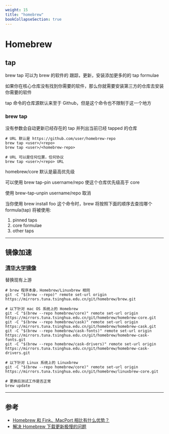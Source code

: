 ```yaml
---
weight: 15
title: "homebrew"
bookCollapseSection: true
---
```


# Homebrew

## tap

brew tap 可以为 brew 的软件的 跟踪，更新，安装添加更多的的 tap formulae

如果你在核心仓库没有找到你需要的软件，那么你就需要安装第三方的仓库去安装你需要的软件

tap 命令的仓库源默认来至于 Github，但是这个命令也不限制于这一个地方

### brew tap

没有参数会自动更新已经存在的 tap 并列出当前已经 tapped 的仓库

```shell
# URL 默认是 https://github.com/user/homebrew-repo
brew tap <user>/<repo>
brew tap <user>/<homebrew-repo>

# URL 可以是任何位置，任何协议
brew tap <user>/<repo> URL
```

homebrew/core 默认是最高优先级

可以使用 brew tap-pin username/repo 使这个仓库优先级高于 core

使用 brew-tap-unpin username/repo 取消

当你使用 brew install foo 这个命令时，brew 将按照下面的顺序去查找哪个 formula(tap) 将被使用:

1. pinned taps
2. core formulae
3. other taps

---

## 镜像加速

### [清华大学镜像](https://mirror.tuna.tsinghua.edu.cn/help/homebrew/)

替换现有上游

```shell
# brew 程序本身，Homebrew/Linuxbrew 相同
git -C "$(brew --repo)" remote set-url origin https://mirrors.tuna.tsinghua.edu.cn/git/homebrew/brew.git

# 以下针对 mac OS 系统上的 Homebrew
git -C "$(brew --repo homebrew/core)" remote set-url origin https://mirrors.tuna.tsinghua.edu.cn/git/homebrew/homebrew-core.git
git -C "$(brew --repo homebrew/cask)" remote set-url origin https://mirrors.tuna.tsinghua.edu.cn/git/homebrew/homebrew-cask.git
git -C "$(brew --repo homebrew/cask-fonts)" remote set-url origin https://mirrors.tuna.tsinghua.edu.cn/git/homebrew/homebrew-cask-fonts.git
git -C "$(brew --repo homebrew/cask-drivers)" remote set-url origin https://mirrors.tuna.tsinghua.edu.cn/git/homebrew/homebrew-cask-drivers.git

# 以下针对 Linux 系统上的 Linuxbrew
git -C "$(brew --repo homebrew/core)" remote set-url origin https://mirrors.tuna.tsinghua.edu.cn/git/homebrew/linuxbrew-core.git

# 更换后测试工作是否正常
brew update
```

---

## 参考

- [Homebrew 和 Fink、MacPort 相比有什么优势？](https://www.zhihu.com/question/19862108)
- [解决 Homebrew 下载更新极慢的问题](https://www.raydbg.com/2019/Homebrew-Update-Slow/)
